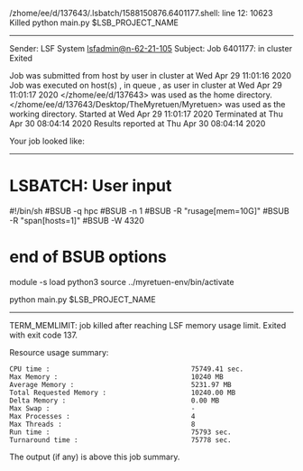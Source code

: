 /zhome/ee/d/137643/.lsbatch/1588150876.6401177.shell: line 12: 10623 Killed                  python main.py $LSB_PROJECT_NAME

------------------------------------------------------------
Sender: LSF System <lsfadmin@n-62-21-105>
Subject: Job 6401177: <NNAgent0NN-Selfplay-100-incremental> in cluster <dcc> Exited

Job <NNAgent0NN-Selfplay-100-incremental> was submitted from host <n-62-27-20> by user <s183905> in cluster <dcc> at Wed Apr 29 11:01:16 2020
Job was executed on host(s) <n-62-21-105>, in queue <hpc>, as user <s183905> in cluster <dcc> at Wed Apr 29 11:01:17 2020
</zhome/ee/d/137643> was used as the home directory.
</zhome/ee/d/137643/Desktop/TheMyretuen/Myretuen> was used as the working directory.
Started at Wed Apr 29 11:01:17 2020
Terminated at Thu Apr 30 08:04:14 2020
Results reported at Thu Apr 30 08:04:14 2020

Your job looked like:

------------------------------------------------------------
# LSBATCH: User input
#!/bin/sh
#BSUB -q hpc
#BSUB -n 1
#BSUB -R "rusage[mem=10G]"
#BSUB -R "span[hosts=1]"
#BSUB -W 4320
# end of BSUB options

module -s load python3
source ../myretuen-env/bin/activate

python main.py $LSB_PROJECT_NAME


------------------------------------------------------------

TERM_MEMLIMIT: job killed after reaching LSF memory usage limit.
Exited with exit code 137.

Resource usage summary:

    CPU time :                                   75749.41 sec.
    Max Memory :                                 10240 MB
    Average Memory :                             5231.97 MB
    Total Requested Memory :                     10240.00 MB
    Delta Memory :                               0.00 MB
    Max Swap :                                   -
    Max Processes :                              4
    Max Threads :                                8
    Run time :                                   75793 sec.
    Turnaround time :                            75778 sec.

The output (if any) is above this job summary.

